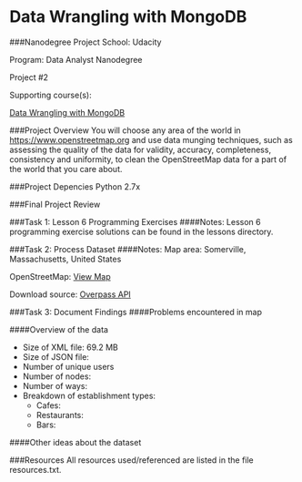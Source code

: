 Data Wrangling with MongoDB
=====================
###Nanodegree Project
School: Udacity

Program: Data Analyst Nanodegree

Project #2

Supporting course(s):

[Data Wrangling with MongoDB](https://www.udacity.com/course/viewer#!/c-ud032)

###Project Overview
You will choose any area of the world in https://www.openstreetmap.org and use data munging techniques, such as assessing the quality of the data for validity, accuracy, completeness, consistency and uniformity, to clean the OpenStreetMap data for a part of the world that you care about.

###Project Depencies
Python 2.7x

###Final Project Review

###Task 1: Lesson 6 Programming Exercises
####Notes:
Lesson 6 programming exercise solutions can be found in the lessons directory.

###Task 2: Process Dataset
####Notes:
Map area: Somerville, Massachusetts, United States

OpenStreetMap: [View Map](https://www.openstreetmap.org/relation/1933746#map=14/42.3954/-71.1037)

Download source: [Overpass API](http://overpass-api.de/api/map?bbox=-71.1429,42.3681,-71.0645,42.4228)

###Task 3: Document Findings
####Problems encountered in map

####Overview of the data
* Size of XML file: 69.2 MB
* Size of JSON file:
* Number of unique users
* Number of nodes:
* Number of ways:
* Breakdown of establishment types:
  * Cafes:
  * Restaurants:
  * Bars:

####Other ideas about the dataset

###Resources
All resources used/referenced are listed in the file resources.txt.